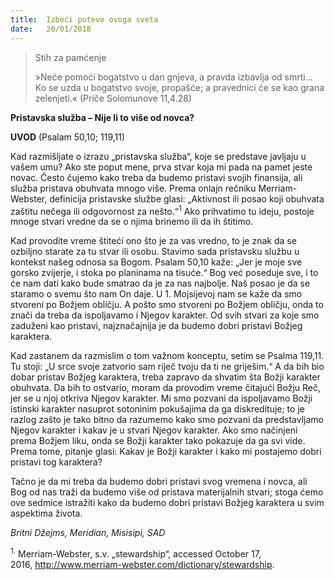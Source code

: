 ```yaml
---
title:  Izbeći puteve ovoga sveta
date:   20/01/2018
---
```

> <p>Stih za pamćenje</p>
> »Neće pomoći bogatstvo u dan gnjeva, a pravda izbavlja od smrti... Ko se uzda u bogatstvo svoje, propašće; a pravednici će se kao grana zelenjeti.« (Priče Solomunove 11,4.28)

**Pristavska služba – Nije li to više od novca?**

**UVOD** (Psalam 50,10; 119,11)

Kad razmišljate o izrazu „pristavska služba“, koje se predstave javljaju u vašem umu? Ako ste poput mene, prva stvar koja mi pada na pamet jeste novac. Često čujemo kako treba da budemo pristavi svojih finansija, ali služba pristava obuhvata mnogo više. Prema onlajn rečniku Merriam-Webster, definicija pristavske službe glasi: „Aktivnost ili posao koji obuhvata zaštitu nečega ili odgovornost za nešto.“<sup>1</sup> Ako prihvatimo tu ideju, postoje mnoge stvari vredne da se o njima brinemo ili da ih štitimo.

Kad provodite vreme štiteći ono što je za vas vredno, to je znak da se ozbiljno starate za tu stvar ili osobu. Stavimo sada pristavsku službu u kontekst našeg odnosa sa Bogom. Psalam 50,10 kaže: „Jer je moje sve gorsko zvijerje, i stoka po planinama na tisuće.“ Bog već poseduje sve, i to će nam dati kako bude smatrao da je za nas najbolje. Naš posao je da se staramo o svemu što nam On daje. U 1. Mojsijevoj nam se kaže da smo stvoreni po Božjem obličju. A pošto smo stvoreni po Božjem obličju, onda to znači da treba da ispoljavamo i Njegov karakter. Od svih stvari za koje smo zaduženi kao pristavi, najznačajnija je da budemo dobri pristavi Božjeg karaktera.

Kad zastanem da razmislim o tom važnom konceptu, setim se Psalma 119,11. Tu stoji: „U srce svoje zatvorio sam riječ tvoju da ti ne griješim.“ A da bih bio dobar pristav Božjeg karaktera, treba zapravo da shvatim šta Božji karakter obuhvata. Da bih to ostvario, moram da provodim vreme čitajući Božju Reč, jer se u njoj otkriva Njegov karakter. Mi smo pozvani da ispoljavamo Božji istinski karakter nasuprot sotoninim pokušajima da ga diskredituje; to je razlog zašto je tako bitno da razumemo kako smo pozvani da predstavljamo Njegov karakter i kakav je u stvari Njegov karakter. Ako smo načinjeni prema Božjem liku, onda se Božji karakter tako pokazuje da ga svi vide. Prema tome, pitanje glasi: Kakav je Božji karakter i kako mi postajemo dobri pristavi tog karaktera?

Tačno je da mi treba da budemo dobri pristavi svog vremena i novca, ali Bog od nas traži da budemo više od pristava materijalnih stvari; stoga ćemo ove sedmice istražiti kako da budemo dobri pristavi Božjeg karaktera u svim aspektima života.

_Britni Džejms, Meridian, Misisipi, SAD_

<sup>1.</sup>	Merriam-Webster, s.v. „stewardship“, accessed October 17, 2016, http://www.merriam-webster.com/dictionary/stewardship.
